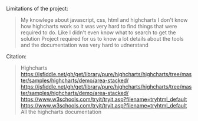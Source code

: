 Limitations of the project:
> My knowlege about javascript, css, html and highcharts
> I don't know how highcharts work so it was very hard to find things that were required to do.
> Like I didn't even know what to search to get the solution
> Project required for us to know a lot details about the tools and the documentation was very hard to udnerstand


Citation:
> Highcharts
> https://jsfiddle.net/gh/get/library/pure/highcharts/highcharts/tree/master/samples/highcharts/demo/area-stacked/
> https://jsfiddle.net/gh/get/library/pure/highcharts/highcharts/tree/master/samples/highcharts/demo/area-stacked/
> https://www.w3schools.com/tryit/tryit.asp?filename=tryhtml_default
> https://www.w3schools.com/tryit/tryit.asp?filename=tryhtml_default
> All the highcharts documentation

